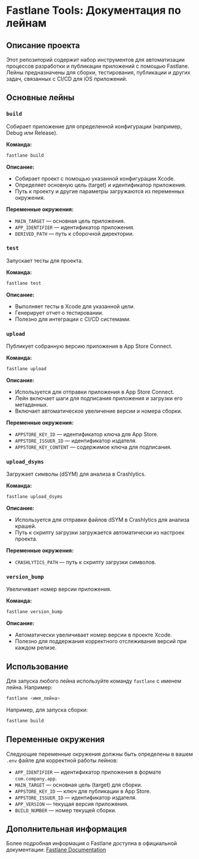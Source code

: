 
# Fastlane Tools: Документация по лейнам

## Описание проекта

Этот репозиторий содержит набор инструментов для автоматизации процессов разработки и публикации приложений с помощью Fastlane. Лейны предназначены для сборки, тестирования, публикации и других задач, связанных с CI/CD для iOS приложений.

## Основные лейны

### `build`

Собирает приложение для определенной конфигурации (например, Debug или Release).

**Команда:**

```bash
fastlane build
```

**Описание:**

- Собирает проект с помощью указанной конфигурации Xcode.
- Определяет основную цель (target) и идентификатор приложения.
- Путь к проекту и другие параметры загружаются из переменных окружения.

**Переменные окружения:**

- `MAIN_TARGET` — основная цель приложения.
- `APP_IDENTIFIER` — идентификатор приложения.
- `DERIVED_PATH` — путь к сборочной директории.

### `test`

Запускает тесты для проекта.

**Команда:**

```bash
fastlane test
```

**Описание:**

- Выполняет тесты в Xcode для указанной цели.
- Генерирует отчет о тестировании.
- Полезно для интеграции с CI/CD системами.

### `upload`

Публикует собранную версию приложения в App Store Connect.

**Команда:**

```bash
fastlane upload
```

**Описание:**

- Используется для отправки приложения в App Store Connect.
- Лейн включает шаги для подписания приложения и загрузки его метаданных.
- Включает автоматическое увеличение версии и номера сборки.

**Переменные окружения:**

- `APPSTORE_KEY_ID` — идентификатор ключа для App Store.
- `APPSTORE_ISSUER_ID` — идентификатор издателя.
- `APPSTORE_KEY_CONTENT` — содержимое ключа для подписания.

### `upload_dsyms`

Загружает символы (dSYM) для анализа в Crashlytics.

**Команда:**

```bash
fastlane upload_dsyms
```

**Описание:**

- Используется для отправки файлов dSYM в Crashlytics для анализа крашей.
- Путь к скрипту загрузки загружается автоматически из настроек проекта.

**Переменные окружения:**

- `CRASHLYTICS_PATH` — путь к скрипту загрузки символов.

### `version_bump`

Увеличивает номер версии приложения.

**Команда:**

```bash
fastlane version_bump
```

**Описание:**

- Автоматически увеличивает номер версии в проекте Xcode.
- Полезно для поддержания корректного отслеживания версий при каждом релизе.

## Использование

Для запуска любого лейна используйте команду `fastlane` с именем лейна. Например:

```bash
fastlane <имя_лейна>
```

Например, для запуска сборки:

```bash
fastlane build
```

## Переменные окружения

Следующие переменные окружения должны быть определены в вашем `.env` файле для корректной работы лейнов:

- `APP_IDENTIFIER` — идентификатор приложения в формате `com.company.app`.
- `MAIN_TARGET` — основная цель (target) для сборки.
- `APPSTORE_KEY_ID` — ключ для публикации в App Store.
- `APPSTORE_ISSUER_ID` — идентификатор издателя.
- `APP_VERSION` — текущая версия приложения.
- `BUILD_NUMBER` — номер текущей сборки.

## Дополнительная информация

Более подробная информация о Fastlane доступна в официальной документации: [Fastlane Documentation](https://docs.fastlane.tools)
